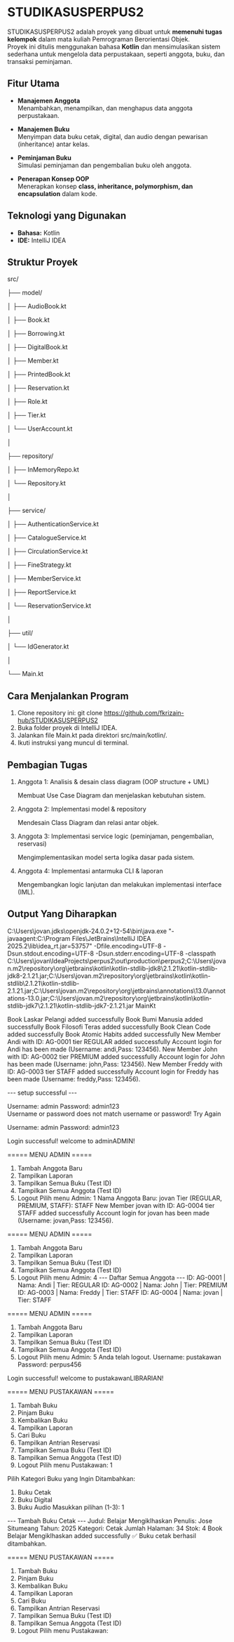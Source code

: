 # STUDIKASUSPERPUS2
STUDIKASUSPERPUS2 adalah proyek yang dibuat untuk **memenuhi tugas kelompok** dalam mata kuliah Pemrograman Berorientasi Objek.  
Proyek ini ditulis menggunakan bahasa **Kotlin** dan mensimulasikan sistem sederhana untuk mengelola data perpustakaan, seperti anggota, buku, dan transaksi peminjaman.

## Fitur Utama
- **Manajemen Anggota**  
  Menambahkan, menampilkan, dan menghapus data anggota perpustakaan.

- **Manajemen Buku**  
  Menyimpan data buku cetak, digital, dan audio dengan pewarisan (inheritance) antar kelas.

- **Peminjaman Buku**  
  Simulasi peminjaman dan pengembalian buku oleh anggota.

- **Penerapan Konsep OOP**  
  Menerapkan konsep **class, inheritance, polymorphism, dan encapsulation** dalam kode.

## Teknologi yang Digunakan
- **Bahasa:** Kotlin  
- **IDE:** IntelliJ IDEA  

## Struktur Proyek
src/

├── model/

│   ├── AudioBook.kt

│   ├── Book.kt

│   ├── Borrowing.kt

│   ├── DigitalBook.kt

│   ├── Member.kt

│   ├── PrintedBook.kt

│   ├── Reservation.kt

│   ├── Role.kt

│   ├── Tier.kt

│   └── UserAccount.kt

│

├── repository/

│   ├── InMemoryRepo.kt

│   └── Repository.kt

│

├── service/

│   ├── AuthenticationService.kt

│   ├── CatalogueService.kt

│   ├── CirculationService.kt

│   ├── FineStrategy.kt

│   ├── MemberService.kt

│   ├── ReportService.kt

│   └── ReservationService.kt

│

├── util/

│   └── IdGenerator.kt

│

└── Main.kt

## Cara Menjalankan Program
1.	Clone repository ini: git clone https://github.com/fkrizain-hub/STUDIKASUSPERPUS2
2.	Buka folder proyek di IntelliJ IDEA.
3.	Jalankan file Main.kt pada direktori src/main/kotlin/.
4.	Ikuti instruksi yang muncul di terminal.

## Pembagian Tugas
1.	Anggota 1: Analisis & desain class diagram (OOP structure + UML)

	Membuat Use Case Diagram dan menjelaskan kebutuhan sistem.
3.	Anggota 2: Implementasi model & repository

	Mendesain Class Diagram dan relasi antar objek.
5.	Anggota 3: Implementasi service logic (peminjaman, pengembalian, reservasi)

	Mengimplementasikan model serta logika dasar pada sistem.
7.	Anggota 4: Implementasi antarmuka CLI & laporan

	Mengembangkan logic lanjutan dan melakukan implementasi interface (IML).

## Output Yang Diharapkan
C:\Users\jovan\.jdks\openjdk-24.0.2+12-54\bin\java.exe "-javaagent:C:\Program Files\JetBrains\IntelliJ IDEA 2025.2\lib\idea_rt.jar=53757" -Dfile.encoding=UTF-8 -Dsun.stdout.encoding=UTF-8 -Dsun.stderr.encoding=UTF-8 -classpath C:\Users\jovan\IdeaProjects\perpus2\out\production\perpus2;C:\Users\jovan\.m2\repository\org\jetbrains\kotlin\kotlin-stdlib-jdk8\2.1.21\kotlin-stdlib-jdk8-2.1.21.jar;C:\Users\jovan\.m2\repository\org\jetbrains\kotlin\kotlin-stdlib\2.1.21\kotlin-stdlib-2.1.21.jar;C:\Users\jovan\.m2\repository\org\jetbrains\annotations\13.0\annotations-13.0.jar;C:\Users\jovan\.m2\repository\org\jetbrains\kotlin\kotlin-stdlib-jdk7\2.1.21\kotlin-stdlib-jdk7-2.1.21.jar MainKt

Book Laskar Pelangi added successfully
Book Bumi Manusia added successfully
Book Filosofi Teras added successfully
Book Clean Code added successfully
Book Atomic Habits added successfully
 New Member Andi with ID: AG-0001 tier REGULAR added successfully
Account login for Andi has been made (Username: andi,Pass: 123456).
 New Member John with ID: AG-0002 tier PREMIUM added successfully
Account login for John has been made (Username: john,Pass: 123456).
 New Member Freddy with ID: AG-0003 tier STAFF added successfully
Account login for Freddy has been made (Username: freddy,Pass: 123456).

--- setup successful ---

Username: admin
Password: admin123\
Username or password does not match username or password! Try Again

Username: admin
Password: admin123

 Login successful! welcome to adminADMIN!

===== MENU ADMIN =====
1. Tambah Anggota Baru
2. Tampilkan Laporan
3. Tampilkan Semua Buku (Test ID)
4. Tampilkan Semua Anggota (Test ID)
5. Logout
Pilih menu Admin: 1
Nama Anggota Baru: jovan
Tier (REGULAR, PREMIUM, STAFF): STAFF
 New Member jovan with ID: AG-0004 tier STAFF added successfully
Account login for jovan has been made (Username: jovan,Pass: 123456).

===== MENU ADMIN =====
1. Tambah Anggota Baru
2. Tampilkan Laporan
3. Tampilkan Semua Buku (Test ID)
4. Tampilkan Semua Anggota (Test ID)
5. Logout
Pilih menu Admin: 4
--- Daftar Semua Anggota ---
ID: AG-0001 | Nama: Andi | Tier: REGULAR
ID: AG-0002 | Nama: John | Tier: PREMIUM
ID: AG-0003 | Nama: Freddy | Tier: STAFF
ID: AG-0004 | Nama: jovan | Tier: STAFF

===== MENU ADMIN =====
1. Tambah Anggota Baru
2. Tampilkan Laporan
3. Tampilkan Semua Buku (Test ID)
4. Tampilkan Semua Anggota (Test ID)
5. Logout
Pilih menu Admin: 5
Anda telah logout.
Username: pustakawan
Password: perpus456

 Login successful! welcome to pustakawanLIBRARIAN!

===== MENU PUSTAKAWAN =====
1. Tambah Buku 
2. Pinjam Buku
3. Kembalikan Buku
4. Tampilkan Laporan
5. Cari Buku
6. Tampilkan Antrian Reservasi
7. Tampilkan Semua Buku (Test ID)
8. Tampilkan Semua Anggota (Test ID)
9. Logout
Pilih menu Pustakawan: 1

Pilih Kategori Buku yang Ingin Ditambahkan:
1. Buku Cetak
2. Buku Digital
3. Buku Audio
Masukkan pilihan (1-3): 1

--- Tambah Buku Cetak ---
Judul: Belajar Mengiklhaskan
Penulis: Jose Situmeang
Tahun: 2025
Kategori: Cetak
Jumlah Halaman: 34
Stok: 4
Book Belajar Mengiklhaskan added successfully
✅ Buku cetak berhasil ditambahkan.

===== MENU PUSTAKAWAN =====
1. Tambah Buku 
2. Pinjam Buku
3. Kembalikan Buku
4. Tampilkan Laporan
5. Cari Buku
6. Tampilkan Antrian Reservasi
7. Tampilkan Semua Buku (Test ID)
8. Tampilkan Semua Anggota (Test ID)
9. Logout
Pilih menu Pustakawan:
